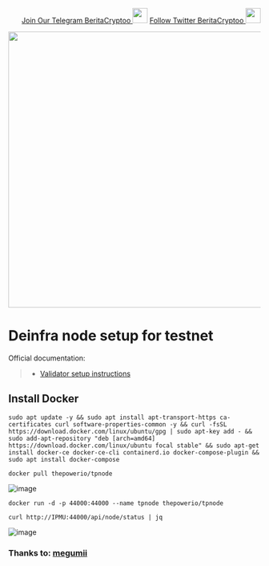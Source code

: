 <p style="font-size:14px" align="right">
<a href="https://t.me/BeritaCryptoo" target="_blank">Join Our Telegram BeritaCryptoo <img src="https://user-images.githubusercontent.com/50621007/183283867-56b4d69f-bc6e-4939-b00a-72aa019d1aea.png" width="30"/></a>
<a href="https://twitter.com/BeritaCryptoo" target="_blank">Follow Twitter BeritaCryptoo <img src="https://user-images.githubusercontent.com/108946833/184274157-08210464-fa03-493d-b01c-2420c67a524f.jpg" width="30"/></a>
</p>

<p align="center">
  <img width="550" height="auto" src="https://user-images.githubusercontent.com/108946833/198363166-1fcfd9ad-326e-41d6-afee-5b8796e74876.png">
</p>

# Deinfra node setup for testnet

Official documentation:
>- [Validator setup instructions](https://doc.thepower.io/docs/Community/testnet-flow/#prerequisites-for-a-node)


## Install Docker
```
sudo apt update -y && sudo apt install apt-transport-https ca-certificates curl software-properties-common -y && curl -fsSL https://download.docker.com/linux/ubuntu/gpg | sudo apt-key add - && sudo add-apt-repository "deb [arch=amd64] https://download.docker.com/linux/ubuntu focal stable" && sudo apt-get install docker-ce docker-ce-cli containerd.io docker-compose-plugin && sudo apt install docker-compose
```
```
docker pull thepowerio/tpnode
```
![image](https://user-images.githubusercontent.com/108946833/198363579-ef38a53a-aea6-4ef1-b5ce-91af5ea3c042.png)


```
docker run -d -p 44000:44000 --name tpnode thepowerio/tpnode
```

```
curl http://IPMU:44000/api/node/status | jq
```
![image](https://user-images.githubusercontent.com/108946833/198363683-bbcee99c-d52a-4b3b-a1ad-65c72135d231.png)


### Thanks to: [megumii](https://megumii.eth.limo) 
